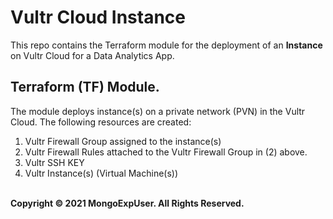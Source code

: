 # Vultr Cloud Instance

This repo contains the Terraform module for the deployment  of an **Instance** on Vultr Cloud for a Data Analytics App.

## Terraform (TF) Module.
The module deploys  instance(s) on a private network (PVN) in the Vultr Cloud. The following resources are created:
1)  Vultr Firewall Group assigned to the instance(s)
2)  Vultr Firewall Rules attached to the Vultr Firewall Group in (2) above.
3)  Vultr SSH KEY
4)  Vultr Instance(s) (Virtual Machine(s))
                                            
<br>
<strong> Copyright © 2021 MongoExpUser. All Rights Reserved. </strong>
